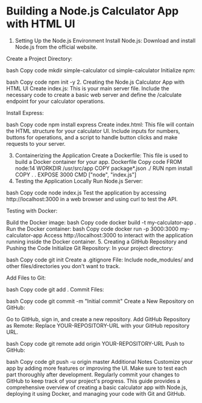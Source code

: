 # Building a Node.js Calculator App with HTML UI

1. Setting Up the Node.js Environment
Install Node.js: Download and install Node.js from the official website.

Create a Project Directory:

bash
Copy code
mkdir simple-calculator
cd simple-calculator
Initialize npm:

bash
Copy code
npm init -y
2. Creating the Node.js Calculator App with HTML UI
Create index.js:
This is your main server file. Include the necessary code to create a basic web server and define the /calculate endpoint for your calculator operations.

Install Express:

bash
Copy code
npm install express
Create index.html:
This file will contain the HTML structure for your calculator UI. Include inputs for numbers, buttons for operations, and a script to handle button clicks and make requests to your server.

3. Containerizing the Application
Create a Dockerfile:
This file is used to build a Docker container for your app.
Dockerfile
Copy code
FROM node:14
WORKDIR /usr/src/app
COPY package*.json ./
RUN npm install
COPY . .
EXPOSE 3000
CMD ["node", "index.js"]
4. Testing the Application Locally
Run Node.js Server:

bash
Copy code
node index.js
Test the application by accessing http://localhost:3000 in a web browser and using curl to test the API.

Testing with Docker:

Build the Docker image:
bash
Copy code
docker build -t my-calculator-app .
Run the Docker container:
bash
Copy code
docker run -p 3000:3000 my-calculator-app
Access http://localhost:3000 to interact with the application running inside the Docker container.
5. Creating a GitHub Repository and Pushing the Code
Initialize Git Repository:
In your project directory:

bash
Copy code
git init
Create a .gitignore File:
Include node_modules/ and other files/directories you don't want to track.

Add Files to Git:

bash
Copy code
git add .
Commit Files:

bash
Copy code
git commit -m "Initial commit"
Create a New Repository on GitHub:

Go to GitHub, sign in, and create a new repository.
Add GitHub Repository as Remote:
Replace YOUR-REPOSITORY-URL with your GitHub repository URL.

bash
Copy code
git remote add origin YOUR-REPOSITORY-URL
Push to GitHub:

bash
Copy code
git push -u origin master
Additional Notes
Customize your app by adding more features or improving the UI.
Make sure to test each part thoroughly after development.
Regularly commit your changes to GitHub to keep track of your project's progress.
This guide provides a comprehensive overview of creating a basic calculator app with Node.js, deploying it using Docker, and managing your code with Git and GitHub.